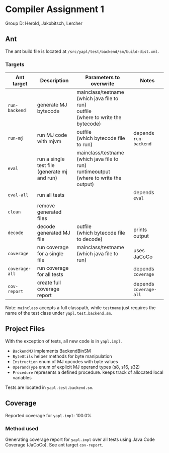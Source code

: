 # Compiler Assignment 1
Group D: Herold, Jakobitsch, Lercher

## Ant
The ant build file is located at `/src/yapl/test/backend/sm/build-dist.xml`.

### Targets

| Ant target     | Description                                     | Parameters to overwrite                                                                        | Notes                  |
|----------------|-------------------------------------------------|------------------------------------------------------------------------------------------------|------------------------|
| `run-backend`  | generate MJ bytecode                            | mainclass/testname<br>(which java file to run)<br>outfile<br>(where to write the bytecode)     |                        |
| `run-mj`       | run MJ code with mjvm                           | outfile<br>(which bytecode file to run)                                                        | depends `run-backend`  |
| `eval`         | run a single test file<br>(generate mj and run) | mainclass/testname<br>(which java file to run)<br>runtimeoutput<br>(where to write the output) |                        |
| `eval-all`     | run all tests                                   |                                                                                                | depends `eval`         |
| `clean`        | remove generated files                          |                                                                                                |                        |
| `decode`       | decode generated MJ file                        | outfile<br>(which bytecode file to decode)                                                     | prints output          |
| `coverage`     | run coverage for a single file                  | mainclass/testname<br>(which java file to run)                                                 | uses JaCoCo            |
| `coverage-all` | run coverage for all tests                      |                                                                                                | depends `coverage`     |
| `cov-report`   | create full coverage report                     |                                                                                                | depends `coverage-all` |

Note: `mainclass` accepts a full classpath, while `testname` just requires the name of the test class under `yapl.test.backend.sm`.

## Project Files
With the exception of tests, all new code is in `yapl.impl`.

- `BackendMJ` implements BackendBinSM
- `ByteUtils` helper methods for byte manipulation
- `Instruction` enum of MJ opcodes with byte values
- `OperandType` enum of explicit MJ operand types (s8, s16, s32)
- `Procedure` represents a defined procedure. keeps track of allocated local variables

Tests are located in `yapl.test.backend.sm`.

## Coverage
Reported coverage for `yapl.impl`: 100.0%

### Method used
Generating coverage report for `yapl.impl` over all tests using Java Code Coverage (JaCoCo). See ant target `cov-report`.
